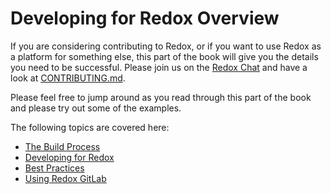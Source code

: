 # Developing for Redox Overview

If you are considering contributing to Redox, or if you want to use Redox as a platform for something else, this part of the book will give you the details you need to be successful. Please join us on the [Redox Chat](./ch13-01-chat.md) and have a look at [CONTRIBUTING.md](https://gitlab.redox-os.org/redox-os/redox/blob/master/CONTRIBUTING.md).

Please feel free to jump around as you read through this part of the book and please try out some of the examples.

The following topics are covered here:
- [The Build Process](./ch08-00-build-process.md)
- [Developing for Redox](./ch09-00-developing-for-redox.md)
- [Best Practices](./ch11-00-best-practices.md)
- [Using Redox GitLab](./ch12-00-using-redox-gitlab.md)
